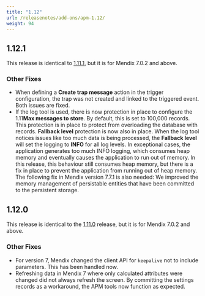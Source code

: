 ```yaml
---
title: "1.12"
url: /releasenotes/add-ons/apm-1.12/
weight: 94
---
```


## 1.12.1

This release is identical to [1.11.1](/releasenotes/add-ons/apm-1.11/#1.11.1), but it is for Mendix 7.0.2 and above.

### Other Fixes

* When defining a **Create trap message** action in the trigger configuration, the trap was not created and linked to the triggered event. Both issues are fixed.
* If the log tool is used, there is now protection in place to configure the 1.11**Max messages to store**. By default, this is set to 100,000 records. This protection is in place to protect from overloading the database with records. **Fallback level** protection is now also in place. When the log tool notices issues like too much data is being processed, the **Fallback level** will set the logging to **INFO** for all log levels. In exceptional cases, the application generates too much INFO logging, which consumes heap memory and eventually causes the application to run out of memory. In this release, this behaviour still consumes heap memory, but there is a fix in place to prevent the application from running out of heap memory. The following fix in Mendix version 7.7.1 is also needed: We improved the memory management of persistable entities that have been committed to the persistent storage.

## 1.12.0

This release is identical to the [1.11.0](/releasenotes/add-ons/apm-1.11/) release, but it is for Mendix 7.0.2 and above.

### Other Fixes

* For version 7, Mendix changed the client API for `keepalive` not to include parameters. This has been handled now.
* Refreshing data in Mendix 7 where only calculated attributes were changed did not always refresh the screen. By committing the settings records as a workaround, the APM tools now function as expected.
